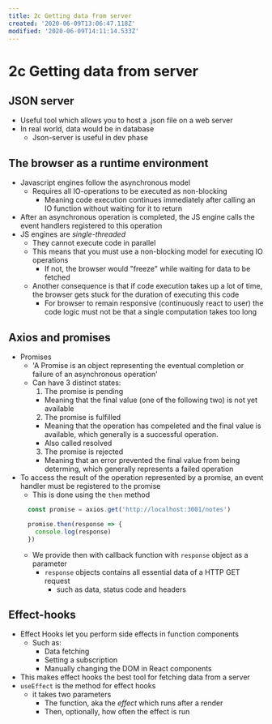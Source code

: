 ```yaml
---
title: 2c Getting data from server
created: '2020-06-09T13:06:47.118Z'
modified: '2020-06-09T14:11:14.533Z'
---
```


# 2c Getting data from server

## JSON server
* Useful tool which allows you to host a .json file on a web server
* In real world, data would be in database
  * Json-server is useful in dev phase

## The browser as a runtime environment
* Javascript engines follow the asynchronous model
  * Requires all IO-operations to be executed as non-blocking
    * Meaning code execution continues immediately after calling an IO function without waiting for it to return
* After an asynchronous operation is completed, the JS engine calls the event handlers registered to this operation
* JS engines are *single-threaded*
  * They cannot execute code in parallel
  * This means that you must use a non-blocking model for executing IO operations
    * If not, the browser would "freeze" while waiting for data to be fetched
  * Another consequence is that if code execution takes up a lot of time, the browser gets stuck for the duration of executing this code
    * For browser to remain responsive (continuously react to user) the code logic must not be that a single computation takes too long

## Axios and promises
* Promises
  * 'A Promise is an object representing the eventual completion or failure of an asynchronous operation'
  * Can have 3 distinct states:
    1. The promise is pending
      * Meaning that the final value (one of the following two) is not yet available
    2. The promise is fulfilled
      * Meaning that the operation has compeleted and the final value is available, which generally is a successful operation. 
      * Also called resolved
    3. The promise is rejected
      * Meaning that an error prevented the final value from being determing, which generally represents a failed operation
* To access the result of the operation represented by a promise, an event handler must be registered to the promise
  * This is done using the `then` method
  ```js
    const promise = axios.get('http://localhost:3001/notes')

    promise.then(response => {
      console.log(response)
    })
  ```
  * We provide then with callback function with `response` object as a parameter
    * `response` objects contains all essential data of a HTTP GET request
      * such as data, status code and headers
    
## Effect-hooks
* Effect Hooks let you perform side effects in function components
  * Such as:
    * Data fetching
    * Setting a subscription
    * Manually changing the DOM in React components
* This makes effect hooks the best tool for fetching data from a server
* `useEffect` is the method for effect hooks
  * it takes two parameters
    * The function, aka the *effect* which runs after a render
    * Then, optionally, how often the effect is run
    

